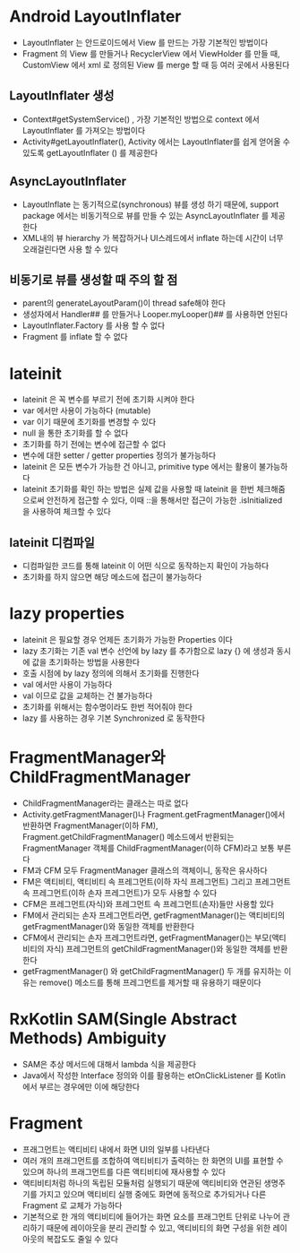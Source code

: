 # Android LayoutInflater
* LayoutInflater 는 안드로이드에서 View 를 만드는 가장 기본적인 방법이다
* Fragment 의 View 를 만들거나 RecyclerView 에서 ViewHolder 를 만들 때, CustomView 에서 xml 로 정의된 View 를 merge 할 때 등 여러 곳에서 사용된다

## LayoutInflater 생성
* Context#getSystemService() , 가장 기본적인 방법으로 context 에서 LayoutInflater 를 가져오는 방법이다
* Activity#getLayoutInflater(), Activity 에서는 LayoutInflater를 쉽게 얻어올 수 있도록 getLayoutInflater () 를 제공한다

## AsyncLayoutInflater
* LayoutInflate 는 동기적으로(synchronous) 뷰를 생성 하기 때문에, support package 에서는 비동기적으로 뷰를 만들 수 있는  AsyncLayoutInflater  를 제공한다
*  XML내의 뷰 hierarchy 가 복잡하거나 UI스레드에서 inflate 하는데 시간이 너무 오래걸린다면 사용 할 수 있다

## 비동기로 뷰를 생성할 때 주의 할 점
* parent의 generateLayoutParam()이 thread safe해야 한다
* 생성자에서 Handler## 를 만들거나 Looper.myLooper()## 를 사용하면 안된다
* LayoutInflater.Factory 를 사용 할 수 없다
* Fragment 를 inflate 할 수 없다

# lateinit
* lateinit 은 꼭 변수를 부르기 전에 초기화 시켜야 한다
* var 에서만 사용이 가능하다 (mutable)
* var 이기 때문에 초기화를 변경할 수 있다
* null 을 통한 초기화를 할 수 없다
* 초기화를 하기 전에는 변수에 접근할 수 없다
* 변수에 대한 setter / getter properties 정의가 불가능하다
* lateinit 은 모든 변수가 가능한 건 아니고, primitive type 에서는 활용이 불가능하다
* lateinit 초기화를 확인 하는 방법은 실제 값을 사용할 때 lateinit 을 한번 체크해줌으로써 안전하게 접근할 수 있다, 이때 ::을 통해서만 접근이 가능한 .isInitialized 을 사용하여 체크할 수 있다

## lateinit 디컴파일
* 디컴파일한 코드를 통해 lateinit 이 어떤 식으로 동작하는지 확인이 가능하다
* 초기화를 하지 않으면 해당 메소드에 접근이 불가능하다

# lazy properties
* lateinit 은 필요할 경우 언제든 초기화가 가능한 Properties 이다
* lazy 초기화는 기존 val 변수 선언에 by lazy 를 추가함으로 lazy {} 에 생성과 동시에 값을 초기화하는 방법을 사용한다
* 호출 시점에 by lazy 정의에 의해서 초기화를 진행한다
* val 에서만 사용이 가능하다
* val 이므로 값을 교체하는 건 불가능하다
* 초기화를 위해서는 함수명이라도 한번 적어줘야 한다
* lazy 를 사용하는 경우 기본 Synchronized 로 동작한다

# FragmentManager와 ChildFragmentManager
* ChildFragmentManager라는 클래스는 따로 없다
* Activity.getFragmentManager()나 Fragment.getFragmentManager()에서 반환하면 FragmentManager(이하 FM), Fragment.getChildFragmentManager() 메소드에서 반환되는 FragmentManager 객체를 ChildFragmentManager(이하 CFM)라고 보통 부른다
* FM과 CFM 모두 FragmentManager 클래스의 객체이니, 동작은 유사하다
* FM은 액티비티, 액티비티 속 프레그먼트(이하 자식 프레그먼트) 그리고 프레그먼트 속 프레그먼트(이하 손자 프레그먼트)가 모두 사용할 수 있다
* CFM은 프레그먼트(자식)와 프레그먼트 속 프레그먼트(손자)들만 사용할 있다
* FM에서 관리되는 손자 프레그먼트라면, getFragmentManager()는 액티비티의 getFragmentManager()와 동일한 객체를 반환한다
* CFM에서 관리되는 손자 프레그먼트라면, getFragmentManager()는 부모(액티비티의 자식) 프레그먼트의 getChildFragmentManager()와 동일한 객체를 반환한다
* getFragmentManager() 와 getChildFragmentManager() 두 개를 유지하는 이유는 remove() 메소드를 통해 프레그먼트를 제거할 때 유용하기 때문이다

# RxKotlin SAM(Single Abstract Methods) Ambiguity
* SAM은 추상 메서드에 대해서 lambda 식을 제공한다
* Java에서 작성한 Interface 정의와 이를 활용하는 etOnClickListener 를 Kotlin 에서 부르는 경우에만 이에 해당한다

# Fragment
* 프래그먼트는 액티비티 내에서 화면 UI의 일부를 나타낸다
* 여러 개의 프래그먼트를 조합하여 액티비티가 출력하는 한 화면의 UI를 표현할 수 있으며 하나의 프래그먼트를 다른 액티비티에 재사용할 수 있다
* 액티비티처럼 하나의 독립된 모듈처럼 실행되기 때문에 액티비티와 연관된 생명주기를 가지고 있으며 액티비티 실행 중에도 화면에 동적으로 추가되거나 다른 Fragment 로 교체가 가능하다
* 기본적으로 한 개의 액티비티에 들어가는 화면 요소를 프래그먼트 단위로 나누어 관리하기 때문에 레이아웃을 분리 관리할 수 있고, 액티비티의 화면 구성을 위한 레이아웃의 복잡도도 줄일 수 있다



